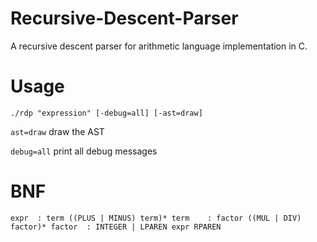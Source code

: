 # Recursive-Descent-Parser
A recursive descent parser for arithmetic language implementation in C.

# Usage

`./rdp "expression" [-debug=all] [-ast=draw]`

`ast=draw` draw the AST

`debug=all` print all debug messages

# BNF
``expr	: term ((PLUS | MINUS) term)*
term	: factor ((MUL | DIV) factor)*
factor	: INTEGER | LPAREN expr RPAREN``
